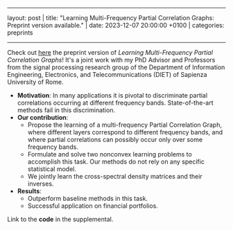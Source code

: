 <!-- ---
layout: post
title:  "Welcome to Jekyll!"
date:   2023-11-02 14:57:34 +0100
categories: jekyll update
---
You’ll find this post in your `_posts` directory. Go ahead and edit it and re-build the site to see your changes. You can rebuild the site in many different ways, but the most common way is to run `jekyll serve`, which launches a web server and auto-regenerates your site when a file is updated.

Jekyll requires blog post files to be named according to the following format:

`YEAR-MONTH-DAY-title.MARKUP`

Where `YEAR` is a four-digit number, `MONTH` and `DAY` are both two-digit numbers, and `MARKUP` is the file extension representing the format used in the file. After that, include the necessary front matter. Take a look at the source for this post to get an idea about how it works.

Jekyll also offers powerful support for code snippets:

{% highlight ruby %}
def print_hi(name)
  puts "Hi, #{name}"
end
print_hi('Tom')
#=> prints 'Hi, Tom' to STDOUT.
{% endhighlight %}

Check out the [Jekyll docs][jekyll-docs] for more info on how to get the most out of Jekyll. File all bugs/feature requests at [Jekyll’s GitHub repo][jekyll-gh]. If you have questions, you can ask them on [Jekyll Talk][jekyll-talk].

[jekyll-docs]: https://jekyllrb.com/docs/home
[jekyll-gh]:   https://github.com/jekyll/jekyll
[jekyll-talk]: https://talk.jekyllrb.com/ -->

--- 
layout: post | title:  "Learning Multi-Frequency Partial Correlation Graphs: Preprint version available." | date:   2023-12-07 20:00:00 +0100 | categories: preprints

---

Check out [here](https://arxiv.org/abs/2311.15756) the preprint version of _Learning Multi-Frequency Partial Correlation Graphs_! It's a joint work with  my PhD Advisor and Professors from the signal processing research group of the Department of Information Engineering, Electronics, and Telecommunications (DIET) of Sapienza University of Rome.

* __Motivation__: In many applications it is pivotal to discriminate partial correlations occurring at different frequency bands. State-of-the-art methods fail in this discrimination.
* __Our contribution__: 
    *  Propose the learning of a multi-frequency Partial Correlation Graph, where different layers correspond to different frequency bands, and where partial correlations can possibly occur only over some frequency bands.
    * Formulate and solve two nonconvex learning problems to accomplish this task. Our methods do not rely on any specific statistical model.
    * We jointly learn the cross-spectral density matrices and their inverses.
* __Results__:
    * Outperform baseline methods in this task.
    * Successful application on financial portfolios.

Link to the __code__ in the supplemental.